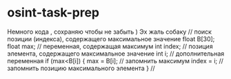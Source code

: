 # osint-task-prep
Немного кода , сохраняю чтобы не забыть ) Эх жаль собаку
// поиск позиции (индекса), содержащего максимальное значение
float B[30];
float max; // переменная, содержащая максимум
int index; // позиция элемента, содержащего максимальное значение
int i; // дополнительная переменная
    if (max<B[i]) 
    { 
        max = B[i]; // запомнить максимум
        index = i;  // запомнить позицию максимального элемента
    }
//



